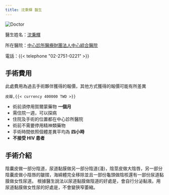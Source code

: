 ```yaml
---
title: 沈秉輝 醫生
---
```

![Doctor](https://clinic.org.tw/attachments/img/doc/000/00/01/51874400.png)

醫生姓名：[沈秉輝](https://clinic.org.tw/doc/109)

所在醫院：[中心診所醫療財團法人中心綜合醫院](https://goo.gl/maps/myGUxFfxN5coY5En7)

電話：{{< telephone "02-2751-0221" >}}

## 手術費用

此處費用為過去手術夥伴獲得的報價，其他方式獲得的報價可能有所差異
```csv
皮瓣,{{< currency 400000 TWD >}}
```
- 術前須停用賀爾蒙藥物 **一個月**
- 需住院一週，可以探病
- 住院及手術的位置都在中心診所醫院
- 術前不需要停用精神類藥物
- 手術時間依照個體差異平均為 **四小時**
- **不接受 HIV 患者**


## 手術介紹

陰囊皮做一部分陰道，尿道黏膜做另一部分陰道(淺)，陰莖皮做大陰唇，另一部分陰囊皮做小陰唇的皺摺，海綿體完全移除並且一部份龜頭做陰核還有一部份尿道黏膜做女性尿道。
根據醫生說法以尿道黏膜做陰道的好處是，會自行分泌黏液。用尿道黏膜做女性尿的好處是，不會變狹窄萎縮。


